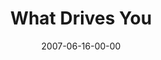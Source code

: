 ---
layout: message
category: message
series: "Fuel"
title: "What Drives You"
date: 2007-06-16-00-00
message_id: 14
audio: "http://s3.amazonaws.com/crossroads-media/media/legacy/mp3/FUEL_01_06-17-07_Tome.mp3"
audio-duration: "37:07"
explicit: "N"
---